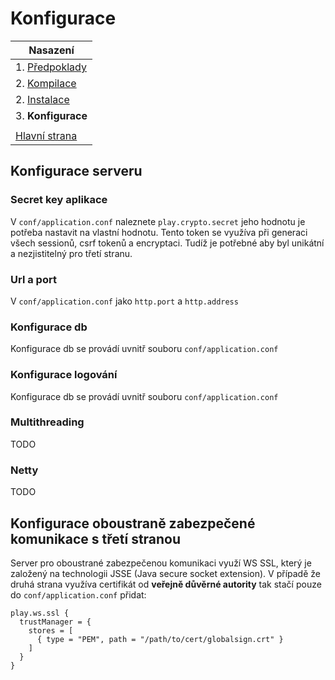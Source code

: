 # Konfigurace
| Nasazení |
| -------- |
| 1. [Předpoklady](PrerequirmentsCZ.md) |
| 2. [Kompilace](CompileCZ.md) |
| 2. [Instalace](InstallCZ.md) |
| 3. **Konfigurace** |
| |
|[Hlavní strana](../READMECZ.md)|


## Konfigurace serveru
### Secret key aplikace
V ``conf/application.conf``  naleznete ``play.crypto.secret`` jeho hodnotu je potřeba nastavit na vlastní hodnotu. Tento token se využíva při generaci všech sessionů, csrf tokenů a encryptaci. Tudíž je potřebné aby byl unikátní a nezjistitelný pro třetí stranu.

### Url a port
V ``conf/application.conf`` jako ``http.port`` a ``http.address``


### Konfigurace db
Konfigurace db se provádí uvnitř souboru ``conf/application.conf``

### Konfigurace logování
Konfigurace db se provádí uvnitř souboru ``conf/application.conf``

### Multithreading
TODO

### Netty
TODO

## Konfigurace oboustraně zabezpečené komunikace s třetí stranou
Server pro oboustrané zabezpečenou komunikaci využí WS SSL, který je založený na technologii JSSE (Java secure socket extension). V případě že druhá strana využíva certifikát od **veřejně důvěrné autority** tak stačí pouze do ``conf/application.conf`` přidat:
```
play.ws.ssl {
  trustManager = {
    stores = [
      { type = "PEM", path = "/path/to/cert/globalsign.crt" }
    ]
  }
}
```
